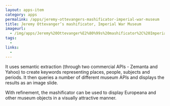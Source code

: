 ```yaml
---
layout: apps-item
category: apps
permalink: /apps/jeremy-ottevangers-mashificator-imperial-war-museum
title: Jeremy Ottevanger’s mashificator, Imperial War Museum
imageurl:
  - /img/apps/Jeremy%20Ottevanger%E2%80%99s%20mashificator%2C%20Imperial%20War%20Museum/Jeremy%20Ottevanger%E2%80%99s%20mashificator%2C%20Imperial%20War%20Museum.jpg
tags:
  - 
links:
  - 
---
```


It uses semantic extraction (through two commercial APIs - Zemanta and Yahoo) to create keywords representing places, people, subjects and periods. It then queries a number of different museum APIs and displays the results as an image slide. 

With refinement, the mashificator can be used to display Europeana and other museum objects in a visually attractive manner.
